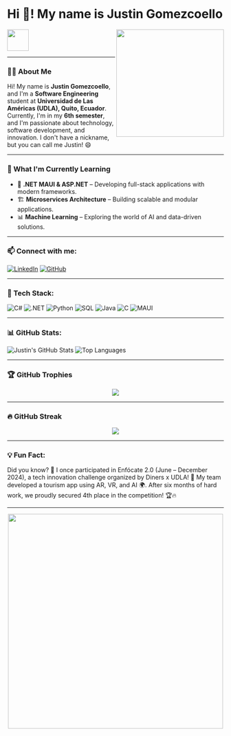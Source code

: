 <h1 align="left">Hi 👋! My name is Justin Gomezcoello</h1>

<picture> 
  <img align="right" src="https://github.com/7oSkaaa/7oSkaaa/blob/main/Images/Right_Side.gif?raw=true" width="250px">
</picture>

<picture>
  <img src="https://github.com/7oSkaaa/7oSkaaa/blob/main/Images/about_me.gif?raw=true" width="50px">
</picture>

---

### 👨‍💻 About Me
Hi! My name is **Justin Gomezcoello**, and I'm a **Software Engineering** student at **Universidad de Las Américas (UDLA), Quito, Ecuador**. Currently, I'm in my **6th semester**, and I'm passionate about technology, software development, and innovation. I don't have a nickname, but you can call me Justin! 😄


---

### 🚀 What I'm Currently Learning
- 🔗 **.NET MAUI & ASP.NET** – Developing full-stack applications with modern frameworks.
- 🏗 **Microservices Architecture** – Building scalable and modular applications.
- 📊 **Machine Learning** – Exploring the world of AI and data-driven solutions.

---

### 📫 Connect with me:
[![LinkedIn](https://img.shields.io/badge/-LinkedIn-0077B5?style=flat-square&logo=linkedin&logoColor=white)](https://www.linkedin.com/in/justin-gomezcoello/)
[![GitHub](https://img.shields.io/badge/-GitHub-181717?style=flat-square&logo=github&logoColor=white)](https://github.com/JustinGomezcoello)

---

### 🚀 Tech Stack:
![C#](https://img.shields.io/badge/-C%23-239120?style=flat-square&logo=c-sharp&logoColor=white)
![.NET](https://img.shields.io/badge/-.NET-512BD4?style=flat-square&logo=dot-net&logoColor=white)
![Python](https://img.shields.io/badge/-Python-3776AB?style=flat-square&logo=python&logoColor=white)
![SQL](https://img.shields.io/badge/-SQL-4479A1?style=flat-square&logo=mysql&logoColor=white)
![Java](https://img.shields.io/badge/-Java-007396?style=flat-square&logo=java&logoColor=white)
![C](https://img.shields.io/badge/-C-A8B9CC?style=flat-square&logo=c&logoColor=white)
![MAUI](https://img.shields.io/badge/-MAUI-512BD4?style=flat-square&logo=dot-net&logoColor=white)


---

### 📊 GitHub Stats:
![Justin's GitHub Stats](https://github-readme-stats.vercel.app/api?username=JustinGomezcoello&show_icons=true&theme=tokyonight)
![Top Languages](https://github-readme-stats.vercel.app/api/top-langs/?username=JustinGomezcoello&layout=compact&theme=tokyonight)

---

### 🏆 GitHub Trophies
<div align="center">
  <img src="https://github-profile-trophy.vercel.app/?username=JustinGomezcoello&theme=dracula&margin-w=15&margin-h=15">
</div>

---

### 🔥 GitHub Streak
<div align="center">
  <img src="https://github-readme-streak-stats.herokuapp.com/?user=JustinGomezcoello&theme=tokyonight" />
</div>

---

### 💡 Fun Fact:
Did you know? 🤔 I once participated in Enfócate 2.0 (June – December 2024), a tech innovation challenge organized by Diners x UDLA! 🚀 My team developed a tourism app using AR, VR, and AI 🌍. After six months of hard work, we proudly secured 4th place in the competition! 🏆🔥

---
<div align="center">
  <img src="https://media.giphy.com/media/L1R1tvI9svkIWwpVYr/giphy.gif" width="500px">
</div>


